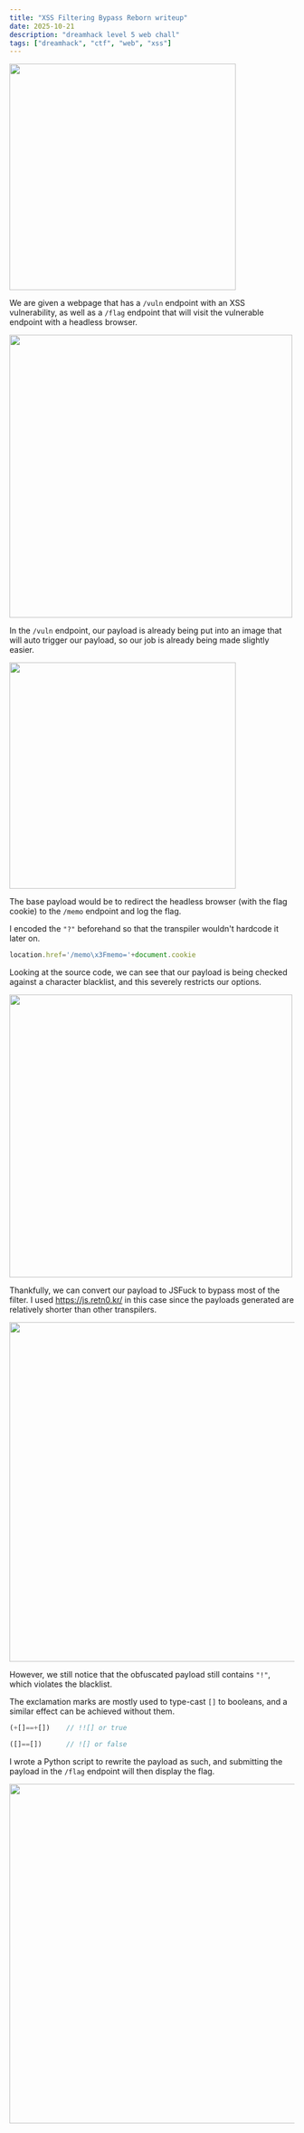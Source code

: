 ```yaml
---
title: "XSS Filtering Bypass Reborn writeup"
date: 2025-10-21
description: "dreamhack level 5 web chall"
tags: ["dreamhack", "ctf", "web", "xss"]
---
```


<img src="/blog/dreamhack_xss_filtering_bypass_reborn_writeup/images/chall.png" width=400>

We are given a webpage that has a `/vuln` endpoint with an XSS vulnerability, as well as a `/flag` endpoint that will visit the vulnerable endpoint with a headless browser.  

<img src="/blog/dreamhack_xss_filtering_bypass_reborn_writeup/images/source.png" width=500>

In the `/vuln` endpoint, our payload is already being put into an image that will auto trigger our payload, so our job is already being made slightly easier.  

<img src="/blog/dreamhack_xss_filtering_bypass_reborn_writeup/images/vuln.png" width=400>

The base payload would be to redirect the headless browser (with the flag cookie) to the `/memo` endpoint and log the flag.  

I encoded the `"?"` beforehand so that the transpiler wouldn't hardcode it later on.  

```js
location.href='/memo\x3Fmemo='+document.cookie
```

Looking at the source code, we can see that our payload is being checked against a character blacklist, and this severely restricts our options.  

<img src="/blog/dreamhack_xss_filtering_bypass_reborn_writeup/images/filter.png" width=500>

Thankfully, we can convert our payload to JSFuck to bypass most of the filter. I used https://js.retn0.kr/ in this case since the payloads generated are relatively shorter than other transpilers.  

<img src="/blog/dreamhack_xss_filtering_bypass_reborn_writeup/images/jsfuck.png" width=600>

However, we still notice that the obfuscated payload still contains `"!"`, which violates the blacklist.  

The exclamation marks are mostly used to type-cast `[]` to booleans, and a similar effect can be achieved without them.  

```js
(+[]==+[])    // !![] or true

([]==[])      // ![] or false
```

I wrote a Python script to rewrite the payload as such, and submitting the payload in the `/flag` endpoint will then display the flag.  

<img src="/blog/dreamhack_xss_filtering_bypass_reborn_writeup/images/flag.png" width=600>